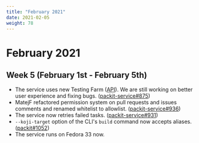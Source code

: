 ```yaml
---
title: "February 2021"
date: 2021-02-05
weight: 78
---
```


# February 2021

## Week 5 (February 1st - February 5th)

- The service uses new Testing Farm ([API](https://testing-farm.gitlab.io/api/)).
  We are still working on better user experience and fixing bugs.
  ([packit-service#875](https://github.com/packit/packit-service/pull/875))
- MatejF refactored permission system on pull requests and issues comments and
  renamed whitelist to allowlist. ([packit-service#936](https://github.com/packit/packit-service/pull/936))
- The service now retries failed tasks.
  ([packit-service#931](https://github.com/packit/packit-service/pull/931))
- `--koji-target` option of the CLI's `build` command now accepts aliases.
  ([packit#1052](https://github.com/packit/packit/pull/1052))
- The service runs on Fedora 33 now.
